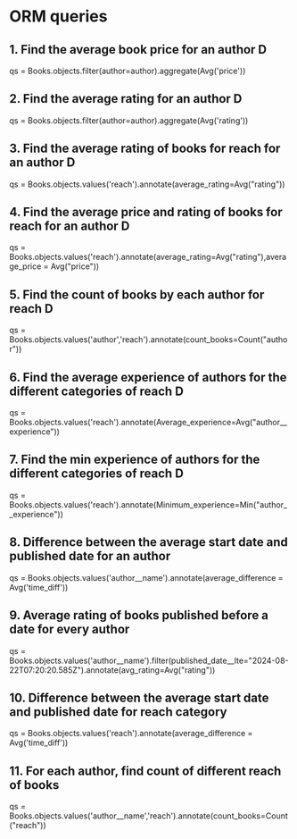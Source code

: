 # ORM queries

## 1. Find the average book price for an author D

qs = Books.objects.filter(author=author).aggregate(Avg('price'))

## 2. Find the average rating for an author D

qs = Books.objects.filter(author=author).aggregate(Avg('rating'))

## 3. Find the average rating of books for reach for an author D

qs = Books.objects.values('reach').annotate(average_rating=Avg("rating"))

## 4. Find the average price and rating of books for reach for an author D

qs = Books.objects.values('reach').annotate(average_rating=Avg("rating"),average_price = Avg("price"))

## 5. Find the count of books by each author for reach D

qs = Books.objects.values('author','reach').annotate(count_books=Count("author"))

## 6. Find the average experience of authors for the different categories of reach D

qs = Books.objects.values('reach').annotate(Average_experience=Avg("author__experience"))

## 7. Find the min experience of authors for the different categories of reach D

qs = Books.objects.values('reach').annotate(Minimum_experience=Min("author__experience"))

## 8. Difference between the average start date and published date for an author

qs = Books.objects.values('author__name').annotate(average_difference = Avg('time_diff'))

## 9. Average rating of books published before a date for every author

qs = Books.objects.values('author__name').filter(published_date__lte="2024-08-22T07:20:20.585Z").annotate(avg_rating=Avg("rating"))

## 10. Difference between the average start date and published date for reach category

qs = Books.objects.values('reach').annotate(average_difference = Avg('time_diff'))

## 11. For each author, find count of different reach of books

qs = Books.objects.values('author__name','reach').annotate(count_books=Count("reach"))
